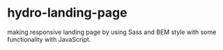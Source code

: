 # hydro-landing-page
making responsive landing page by using Sass and BEM style with some functionality with JavaScript.
